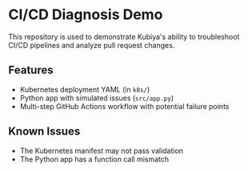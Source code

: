 # CI/CD Diagnosis Demo

This repository is used to demonstrate Kubiya's ability to troubleshoot CI/CD pipelines and analyze pull request changes.

## Features

- Kubernetes deployment YAML (in `k8s/`)
- Python app with simulated issues (`src/app.py`)
- Multi-step GitHub Actions workflow with potential failure points

## Known Issues

- The Kubernetes manifest may not pass validation
- The Python app has a function call mismatch
